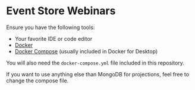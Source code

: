 # Event Store Webinars

Ensure you have the following tools:

- Your favorite IDE or code editor
- [Docker](https://docs.docker.com/install/)
- [Docker Compose](https://docs.docker.com/compose/install/) (usually included in Docker for Desktop)

You will also need the `docker-compose.yml` file included in this repository.

If you want to use anything else than MongoDB for projections, feel free to change the compose file.
